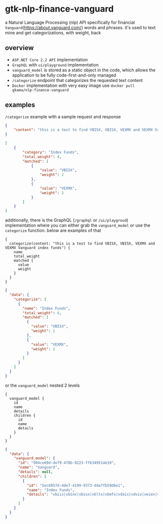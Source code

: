# gtk-nlp-finance-vanguard
a Natural Language Processing (nlp) API specifically for financial `Vanguard`(https://about.vanguard.com/) words and phrases. it's used to text mine and get categorizations, with weight, back

## overview
- `ASP.NET Core 2.2 API` implementation
- `GraphQL` with `ui/playground` implementation
- `vanguard_model` is stored as a static object in the code, which allows the application to be fully code-first-and-only managed
- `/categorize` endpoint that categorizes the requested text content
- `Docker` implementation with very easy image use `docker pull gkama/nlp-finance-vanguard`

## examples
`/categorize` example with a sample request and response
``` json
{
	"content": "this is a test to find VBISX, VBISX, VEXMX and VEXMX Vanguard index funds"
}
```
``` json
[
    {
        "category": "Index Funds",
        "total_weight": 4,
        "matched": [
            {
                "value": "VBISX",
                "weight": 2
            },
            {
                "value": "VEXMX",
                "weight": 2
            }
        ]
    }
]
```

additionally, there is the GraphQL (`/graphql` or `/ui/playgroud`) implementation where you can either grab the `vanguard_model` or use the `categorize` function. below are examples of that
```
{
  categorize(content: "this is a test to find VBISX, VBISX, VEXMX and VEXMX Vanguard index funds") {
    name
    total_weight
    matched {
      value
      weight
    }
  }
}
```
``` json
{
  "data": {
    "categorize": [
      {
        "name": "Index Funds",
        "total_weight": 4,
        "matched": [
          {
            "value": "VBISX",
            "weight": 2
          },
          {
            "value": "VEXMX",
            "weight": 2
          }
        ]
      }
    ]
  }
}
```

or the `vanguard_model` nested 2 levels
```
{
  vanguard_model {
    id
    name
    details
    children {
      id
      name
      details
    }
  }
}
```
``` json
{
  "data": {
    "vanguard_model": {
      "id": "984ce69d-de79-478b-9223-ff6349514e19",
      "name": "Vanguard",
      "details": null,
      "children": [
        {
          "id": "5ec6957d-4de7-4199-9373-d4a7fb59d6e1",
          "name": "Index Funds",
          "details": "vbiix|vbinx|vbisx|vbltx|vbmfx|vdaix|vdvix|veiex|veurx|vexmx|vfinx|vfsvx|vftsx|vfwix|vgovx|vgtsx|vhdyx|viaix|vigrx|vihix|vimsx|visgx|visvx|vivax|vlacx|vmgix|vmvix|vpacx|vtebx|vtibx|vtipx|vtsax|vtsmx|vtws"
        }
      ]
    }
  }
}
```
